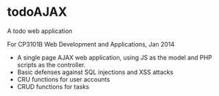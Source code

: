 todoAJAX
=================
A todo web application

For CP3101B Web Development and Applications, Jan 2014 

* A single page AJAX web application, using JS as the model and PHP scripts as the controller.
* Basic defenses against SQL injections and XSS attacks
* CRU functions for user accounts
* CRUD functions for tasks
